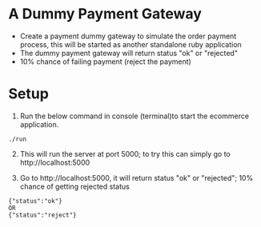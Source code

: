 # A Dummy Payment Gateway
- Create a payment dummy gateway to simulate the order payment process, this will be started as another standalone ruby application
- The dummy payment gateway will return status "ok" or "rejected"
- 10% chance of failing payment (reject the payment)

# Setup
  1. Run the below command in console (terminal)to start the ecommerce application.
```
./run
```

  2. This will run the server at port 5000; to try this can simply go to http://localhost:5000

  3. Go to http://localhost:5000, it will return status "ok" or "rejected"; 10% chance of getting rejected status
  ```
  {"status":"ok"}
  OR
  {"status":"reject"}
  ```
